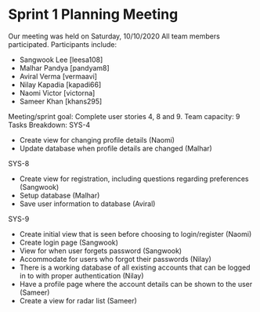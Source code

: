 # Sprint 1 Planning Meeting
Our meeting was held on Saturday, 10/10/2020  All team members participated. Participants include:
* Sangwook Lee [leesa108]
* Malhar Pandya [pandyam8]
* Aviral Verma [vermaavi]
* Nilay Kapadia [kapadi66]
* Naomi Victor [victorna]
* Sameer Khan [khans295]

Meeting/sprint goal: Complete user stories 4, 8 and 9.
Team capacity: 9
Tasks Breakdown:
SYS-4
* Create view for changing profile details (Naomi)
* Update database when profile details are changed (Malhar)

SYS-8 
* Create view for registration, including questions regarding preferences (Sangwook)
* Setup database (Malhar)
* Save user information to database (Aviral)

SYS-9
* Create initial view that is seen before choosing to login/register (Naomi)
* Create login page (Sangwook)
* View for when user forgets password (Sangwook)
* Accommodate for users who forgot their passwords (Nilay)
* There is a working database of all existing accounts that can be logged in to with proper authentication (Nilay)
* Have a profile page where the account details can be shown to the user (Sameer)
* Create a view for radar list (Sameer)













